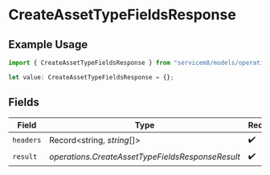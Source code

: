 # CreateAssetTypeFieldsResponse

## Example Usage

```typescript
import { CreateAssetTypeFieldsResponse } from "servicem8/models/operations";

let value: CreateAssetTypeFieldsResponse = {};
```

## Fields

| Field                                            | Type                                             | Required                                         | Description                                      |
| ------------------------------------------------ | ------------------------------------------------ | ------------------------------------------------ | ------------------------------------------------ |
| `headers`                                        | Record<string, *string*[]>                       | :heavy_check_mark:                               | N/A                                              |
| `result`                                         | *operations.CreateAssetTypeFieldsResponseResult* | :heavy_check_mark:                               | N/A                                              |